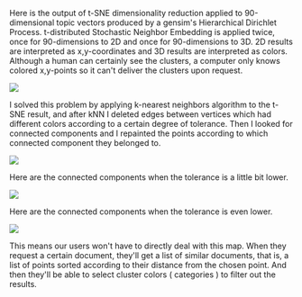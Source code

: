 Here is the output of t-SNE dimensionality reduction applied to 90-dimensional topic vectors produced by a gensim's Hierarchical Dirichlet Process. t-distributed Stochastic Neighbor Embedding is applied twice, once for 90-dimensions to 2D and once for 90-dimensions to 3D. 2D results are interpreted as x,y-coordinates and 3D results are interpreted as colors. Although a human can certainly see the clusters, a computer only knows colored x,y-points so it can't deliver the clusters upon request.

![](https://i.imgur.com/3Zgeqqa.png)

I solved this problem by applying k-nearest neighbors algorithm to the t-SNE result, and after kNN I deleted edges between vertices which had different colors according to a certain degree of tolerance. Then I looked for connected components and I repainted the points according to which connected component they belonged to.

![](https://i.imgur.com/SYz8O0S.png)

Here are the connected components when the tolerance is a little bit lower.

![](https://i.imgur.com/eI8IyhS.png)

Here are the connected components when the tolerance is even lower.

![](https://i.imgur.com/eoIApzU.png)

This means our users won't have to directly deal with this map. When they request a certain document, they'll get a list of similar documents, that is, a list of points sorted according to their distance from the chosen point. And then they'll be able to select cluster colors ( categories ) to filter out the results.
